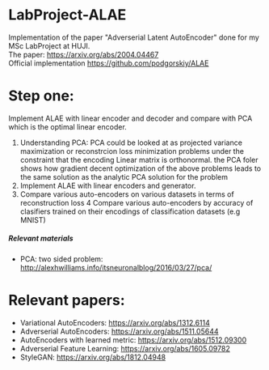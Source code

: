 # LabProject-ALAE
Implementation of the paper "Adverserial Latent AutoEncoder" done for my MSc LabProject at HUJI. \
The paper: https://arxiv.org/abs/2004.04467 \
Official implementation https://github.com/podgorskiy/ALAE

# Step one:
Implement ALAE with linear encoder and decoder and compare with PCA which is the optimal linear encoder. 
1. Understanding PCA: PCA could be looked at as projected variance maximization 
    or reconstrcion loss minimization problems under the constraint that the encoding Linear
    matrix is orthonormal.
    the PCA foler shows how gradient decent optimization of the above problems leads to the 
    same solution as the analytic PCA solution for the problem
2. Implement ALAE with linear encoders and generator.
3. Compare various auto-encoders on various datasets in terms of reconstruction loss
4  Compare various auto-encoders by accuracy of clasifiers trained on their encodings 
    of classification datasets (e.g MNIST)
##### Relevant materials #####
- PCA: two sided problem: http://alexhwilliams.info/itsneuronalblog/2016/03/27/pca/

# Relevant papers:
- Variational AutoEncoders: https://arxiv.org/abs/1312.6114
- Adverserial AutoEncoders: https://arxiv.org/abs/1511.05644
- AutoEncoders with learned metric: https://arxiv.org/abs/1512.09300
- Adverserial Feature Learning: https://arxiv.org/abs/1605.09782
- StyleGAN: https://arxiv.org/abs/1812.04948
